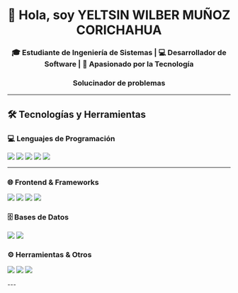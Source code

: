 <h1 align="center">👋 Hola, soy YELTSIN WILBER MUÑOZ CORICHAHUA</h1>
<h3 align="center">🎓 Estudiante de Ingeniería de Sistemas | 💻 Desarrollador de Software | 🚀 Apasionado por la Tecnología</h3>
<h3 align="center"> Solucinador de problemas </h3>

---

## 🛠️ **Tecnologías y Herramientas**

### 💻 **Lenguajes de Programación**
<p>
  <img src="https://img.shields.io/badge/Python-3776AB?style=for-the-badge&logo=python&logoColor=white" />
  <img src="https://img.shields.io/badge/Java-ED8B00?style=for-the-badge&logo=java&logoColor=white" />
  <img src="https://img.shields.io/badge/JavaScript-F7DF1E?style=for-the-badge&logo=javascript&logoColor=black" />
  <img src="https://img.shields.io/badge/C++-00599C?style=for-the-badge&logo=c%2B%2B&logoColor=white" />
  <img src="https://img.shields.io/badge/C-A8B9CC?style=for-the-badge&logo=c&logoColor=black" />
</p>

---
### 🌐 **Frontend & Frameworks**
<p>
  <img src="https://img.shields.io/badge/Astro-FF5D01?style=for-the-badge&logo=astro&logoColor=white" />
  <img src="https://img.shields.io/badge/React-61DAFB?style=for-the-badge&logo=react&logoColor=black" />
  <img src="https://img.shields.io/badge/Lucide-FF6B35?style=for-the-badge&logo=lightning&logoColor=white" />
  <img src="https://img.shields.io/badge/Lisidchard-4A90E2?style=for-the-badge&logo=library&logoColor=white" />
</p>

### 🗄️ **Bases de Datos**
<p>
  <img src="https://img.shields.io/badge/MySQL-4479A1?style=for-the-badge&logo=mysql&logoColor=white" />
  <img src="https://img.shields.io/badge/SQL%20Server-CC2927?style=for-the-badge&logo=microsoft-sql-server&logoColor=white" />
</p>

### ⚙️ **Herramientas & Otros**
<p>
  <img src="https://img.shields.io/badge/Git-F05032?style=for-the-badge&logo=git&logoColor=white" />
  <img src="https://img.shields.io/badge/VS%20Code-007ACC?style=for-the-badge&logo=visual-studio-code&logoColor=white" />
  <img src="https://img.shields.io/badge/Power%20BI-F2C811?style=for-the-badge&logo=powerbi&logoColor=black" />
</p>
---
